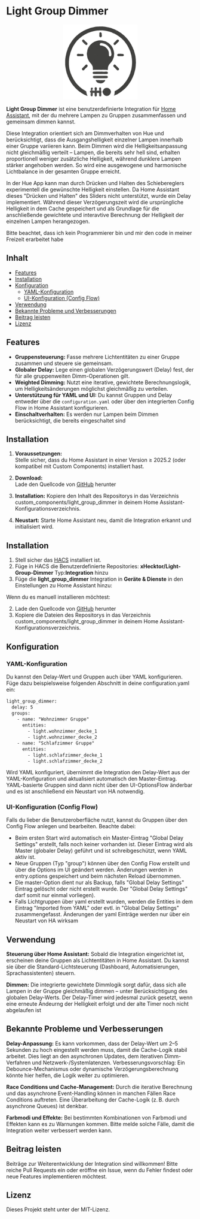 # Light Group Dimmer


<p align="center">
  <a href="https://github.com/xHecktor/Light-Group-Dimmer/">
    <img src="https://github.com/xHecktor/Light-Group-Dimmer/blob/main/images/logo.png" alt="Logo" height="200">
  </a>
</p>

**Light Group Dimmer** ist eine benutzerdefinierte Integration für [Home Assistant](https://www.home-assistant.io/), mit der du mehrere Lampen zu Gruppen zusammenfassen und gemeinsam dimmen kannst. 

Diese Integration orientiert sich am Dimmverhalten von Hue und berücksichtigt, dass die Ausgangshelligkeit einzelner Lampen innerhalb einer Gruppe variieren kann. Beim Dimmen wird die Helligkeitsanpassung nicht gleichmäßig verteilt – Lampen, die bereits sehr hell sind, erhalten proportionell weniger zusätzliche Helligkeit, während dunklere Lampen stärker angehoben werden. So wird eine ausgewogene und harmonische Lichtbalance in der gesamten Gruppe erreicht.

In der Hue App kann man durch Drücken und Halten des Schiebereglers experimentell die gewünschte Helligkeit einstellen. Da Home Assistant dieses "Drücken und Halten" des Sliders nicht unterstützt, wurde ein Delay implementiert. Während dieser Verzögerungszeit wird die ursprüngliche Helligkeit in dem Cache gespeichert und als Grundlage für die anschließende gewichtete und interavtive Berechnung der Helligkeit der einzelnen Lampen herangezogen.


Bitte beachtet, dass ich kein Programmierer bin und mir den code in meiner Freizeit erarbeitet habe

## Inhalt

- [Features](#features)
- [Installation](#installation)
- [Konfiguration](#konfiguration)
  - [YAML-Konfiguration](#yaml-konfiguration)
  - [UI-Konfiguration (Config Flow)](#ui-konfiguration-config-flow)
- [Verwendung](#verwendung)
- [Bekannte Probleme und Verbesserungen](#bekannte-probleme-und-verbesserungen)
- [Beitrag leisten](#beitrag-leisten)
- [Lizenz](#lizenz)

## Features

- **Gruppensteuerung:** Fasse mehrere Lichtentitäten zu einer Gruppe zusammen und steuere sie gemeinsam.
- **Globaler Delay:** Lege einen globalen Verzögerungswert (Delay) fest, der für alle gruppenweiten Dimm-Operationen gilt.
- **Weighted Dimming:** Nutzt eine iterative, gewichtete Berechnungslogik, um Helligkeitsänderungen möglichst gleichmäßig zu verteilen.
- **Unterstützung für YAML und UI:** Du kannst Gruppen und Delay entweder über die `configuration.yaml` oder über den integrierten Config Flow in Home Assistant konfigurieren.
- **Einschaltverhalten:** Es werden nur Lampen beim Dimmen berücksichtigt, die bereits eingeschaltet sind

## Installation

1. **Voraussetzungen:**  
   Stelle sicher, dass du Home Assistant in einer Version ≥ 2025.2 (oder kompatibel mit Custom Components) installiert hast.

2. **Download:**  
   Lade den Quellcode von [GitHub](https://github.com/xHecktor/light_group_dimmer) herunter
   
4. **Installation:**
Kopiere den Inhalt des Repositorys in das Verzeichnis custom_components/light_group_dimmer in deinem Home Assistant-Konfigurationsverzeichnis.

5. **Neustart:**
Starte Home Assistant neu, damit die Integration erkannt und initialisiert wird.


## Installation

1. Stell sicher das [HACS](https://hacs.xyz) installiert ist.
2. Füge in HACS die Benutzerdefinierte Repositories: **xHecktor/Light-Group-Dimmer** Typ:**Integration** hinzu
3. Füge die **light_group_dimmer** Integration in **Geräte & Dienste**  in den Einstellungen zu Home Assistant hinzu:


   

Wenn du es manuell installieren möchtest:

2. Lade den Quellcode von [GitHub](https://github.com/xHecktor/Light-Group-Dimmer/tree/main/custom_components/light_group_dimmer) herunter
3. Kopiere die Dateien des Repositorys in das Verzeichnis custom_components/light_group_dimmer in deinem Home Assistant-Konfigurationsverzeichnis.







## Konfiguration
### YAML-Konfiguration
Du kannst den Delay-Wert und Gruppen auch über YAML konfigurieren. Füge dazu beispielsweise folgenden Abschnitt in deine configuration.yaml ein:


```
light_group_dimmer:
  delay: 5
  groups:
    - name: "Wohnzimmer Gruppe"
      entities:
        - light.wohnzimmer_decke_1
        - light.wohnzimmer_decke_2
    - name: "Schlafzimmer Gruppe"
      entities:
        - light.schlafzimmer_decke_1
        - light.schlafzimmer_decke_2
```

Wird YAML konfiguriert, übernimmt die Integration den Delay-Wert aus der YAML-Konfiguration und aktualisiert automatisch den Master-Eintrag. YAML-basierte Gruppen sind dann nicht über den UI-OptionsFlow änderbar und es ist anschließend ein Neustart von HA notwendig.

### UI-Konfiguration (Config Flow)
Falls du lieber die Benutzeroberfläche nutzt, kannst du Gruppen über den Config Flow anlegen und bearbeiten. Beachte dabei:

- Beim ersten Start wird automatisch ein Master-Eintrag "Global Delay Settings" erstellt, falls noch keiner vorhanden ist. Dieser Eintrag wird als Master (globaler Delay) geführt und ist schreibgeschützt, wenn YAML aktiv ist.
- Neue Gruppen (Typ "group") können über den Config Flow erstellt und über die Options im UI geändert werden. Änderungen werden in entry.options gespeichert und beim nächsten Reload übernommen.
- Die master-Option dient nur als Backup, falls "Global Delay Settings" Eintrag gelöscht oder nicht erstellt wurde. Der "Global Delay Settings" darf somit nur einmal vorliegen). 
- Falls Lichtgruppen über yaml erstellt wurden, werden die Entities in dem Eintrag "Imported from YAML" oder evtl. in  "Global Delay Settings" zusammengefasst. Änderungen der yaml Einträge werden nur über ein Neustart von HA wirksam


## Verwendung
**Steuerung über Home Assistant:**
Sobald die Integration eingerichtet ist, erscheinen deine Gruppen als Lichtentitäten in Home Assistant. Du kannst sie über die Standard-Lichtsteuerung (Dashboard, Automatisierungen, Sprachassistenten) steuern.

**Dimmen:**
Die integrierte gewichtete Dimmlogik sorgt dafür, dass sich alle Lampen in der Gruppe gleichmäßig dimmen – unter Berücksichtigung des globalen Delay-Werts. Der Delay-Timer wird jedesmal zurück gesetzt, wenn eine erneute Ändeurng der Helligkeit erfolgt und der alte Timer noch nicht abgelaufen ist


## Bekannte Probleme und Verbesserungen
**Delay-Anpassung:**
Es kann vorkommen, dass der Delay-Wert um 2–5 Sekunden zu hoch eingestellt werden muss, damit die Cache-Logik stabil arbeitet. Dies liegt an den asynchronen Updates, dem iterativen Dimm-Verfahren und Netzwerk-/Systemlatenzen.
Verbesserungsvorschlag:
Ein Debounce-Mechanismus oder dynamische Verzögerungsberechnung könnte hier helfen, die Logik weiter zu optimieren.

**Race Conditions und Cache-Management:**
Durch die iterative Berechnung und das asynchrone Event-Handling können in manchen Fällen Race Conditions auftreten. Eine Überarbeitung der Cache-Logik (z. B. durch asynchrone Queues) ist denkbar.

**Farbmodi und Effekte:**
Bei bestimmten Kombinationen von Farbmodi und Effekten kann es zu Warnungen kommen. Bitte melde solche Fälle, damit die Integration weiter verbessert werden kann.

## Beitrag leisten
Beiträge zur Weiterentwicklung der Integration sind willkommen!
Bitte reiche Pull Requests ein oder eröffne ein Issue, wenn du Fehler findest oder neue Features implementieren möchtest.

## Lizenz
Dieses Projekt steht unter der MIT-Lizenz.
